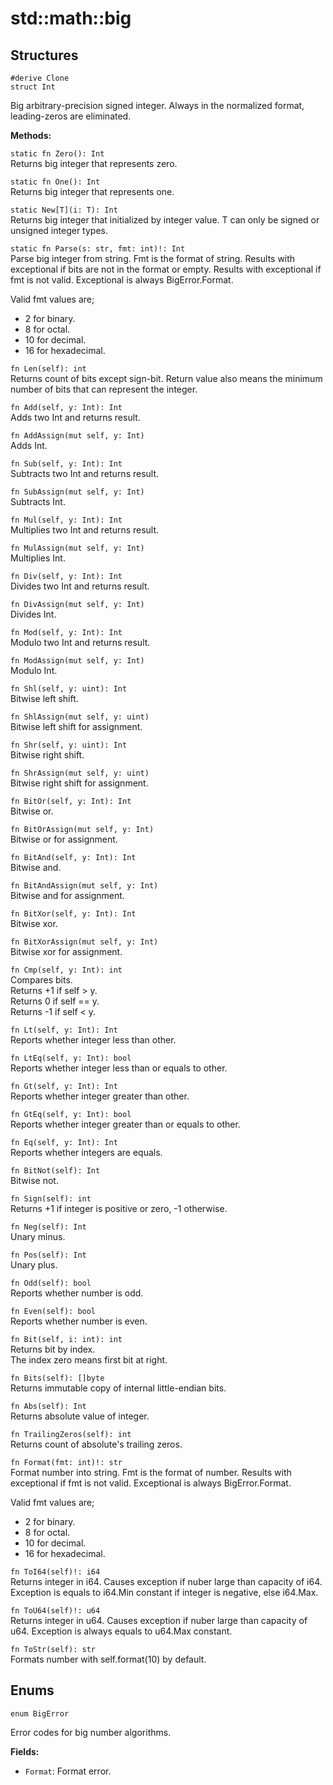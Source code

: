 # std::math::big

## Structures

```jule
#derive Clone
struct Int
```
Big arbitrary-precision signed integer.
Always in the normalized format, leading-zeros are eliminated.

**Methods:**

`static fn Zero(): Int`\
Returns big integer that represents zero.

`static fn One(): Int`\
Returns big integer that represents one.

`static New[T](i: T): Int`\
Returns big integer that initialized by integer value.
T can only be signed or unsigned integer types.

`static fn Parse(s: str, fmt: int)!: Int`\
Parse big integer from string. Fmt is the format of string. Results with exceptional if bits are not in the format or empty. Results with exceptional if fmt is not valid. Exceptional is always BigError.Format.

Valid fmt values are;
- 2 for binary.
- 8 for octal.
- 10 for decimal.
- 16 for hexadecimal.

`fn Len(self): int`\
Returns count of bits except sign-bit.
Return value also means the minimum number of bits that can represent the integer.

`fn Add(self, y: Int): Int`\
Adds two Int and returns result.

`fn AddAssign(mut self, y: Int)`\
Adds Int.

`fn Sub(self, y: Int): Int`\
Subtracts two Int and returns result.

`fn SubAssign(mut self, y: Int)`\
Subtracts Int.

`fn Mul(self, y: Int): Int`\
Multiplies two Int and returns result.

`fn MulAssign(mut self, y: Int)`\
Multiplies Int.

`fn Div(self, y: Int): Int`\
Divides two Int and returns result.

`fn DivAssign(mut self, y: Int)`\
Divides Int.

`fn Mod(self, y: Int): Int`\
Modulo two Int and returns result.

`fn ModAssign(mut self, y: Int)`\
Modulo Int.

`fn Shl(self, y: uint): Int`\
Bitwise left shift.

`fn ShlAssign(mut self, y: uint)`\
Bitwise left shift for assignment.

`fn Shr(self, y: uint): Int`\
Bitwise right shift.

`fn ShrAssign(mut self, y: uint)`\
Bitwise right shift for assignment.

`fn BitOr(self, y: Int): Int`\
Bitwise or.

`fn BitOrAssign(mut self, y: Int)`\
Bitwise or for assignment.

`fn BitAnd(self, y: Int): Int`\
Bitwise and.

`fn BitAndAssign(mut self, y: Int)`\
Bitwise and for assignment.

`fn BitXor(self, y: Int): Int`\
Bitwise xor.

`fn BitXorAssign(mut self, y: Int)`\
Bitwise xor for assignment.

`fn Cmp(self, y: Int): int`\
Compares bits. \
Returns +1 if self > y. \
Returns 0 if self == y. \
Returns -1 if self < y.

`fn Lt(self, y: Int): Int`\
Reports whether integer less than other.

`fn LtEq(self, y: Int): bool`\
Reports whether integer less than or equals to other.

`fn Gt(self, y: Int): Int`\
Reports whether integer greater than other.

`fn GtEq(self, y: Int): bool`\
Reports whether integer greater than or equals to other.

`fn Eq(self, y: Int): Int`\
Reports whether integers are equals.

`fn BitNot(self): Int`\
Bitwise not.

`fn Sign(self): int`\
Returns +1 if integer is positive or zero, -1 otherwise.

`fn Neg(self): Int`\
Unary minus.

`fn Pos(self): Int`\
Unary plus.

`fn Odd(self): bool`\
Reports whether number is odd.

`fn Even(self): bool`\
Reports whether number is even.

`fn Bit(self, i: int): int`\
Returns bit by index.\
The index zero means first bit at right.

`fn Bits(self): []byte`\
Returns immutable copy of internal little-endian bits.

`fn Abs(self): Int`\
Returns absolute value of integer.

`fn TrailingZeros(self): int`\
Returns count of absolute's trailing zeros.

`fn Format(fmt: int)!: str`\
Format number into string. Fmt is the format of number. Results with exceptional if fmt is not valid. Exceptional is always BigError.Format.

Valid fmt values are;
- 2 for binary.
- 8 for octal.
- 10 for decimal.
- 16 for hexadecimal.

`fn ToI64(self)!: i64`\
Returns integer in i64.
Causes exception if nuber large than capacity of i64.
Exception is equals to i64.Min constant if integer is negative, else i64.Max.

`fn ToU64(self)!: u64`\
Returns integer in u64.
Causes exception if nuber large than capacity of u64.
Exception is always equals to u64.Max constant.

`fn ToStr(self): str`\
Formats number with self.format(10) by default.

## Enums

```jule
enum BigError
```
Error codes for big number algorithms.

**Fields:**
- `Format`: Format error.